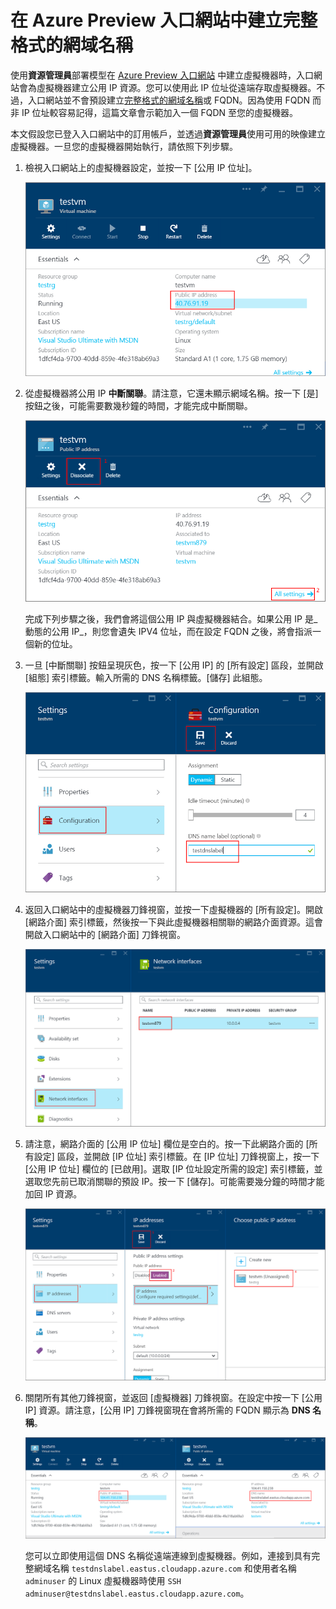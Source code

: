 <properties
   pageTitle="在 Azure 入口網站中建立 VM 的 FQDN | Microsoft Azure"
	description="了解如何在 Azure Preview 入口網站中為基於資源管理員的虛擬機器建立完整格式的網域名稱或 FQDN。"
	services="virtual-machines"
	documentationCenter=""
	authors="dsk-2015"
	manager="timlt"
	editor="tysonn"
	tags="azure-resource-management"/>

<tags
   ms.service="virtual-machines"
	ms.devlang="na"
	ms.topic="article"
	ms.tgt_pltfrm="na"
	ms.workload="infrastructure-services"
	ms.date="08/21/2015"
	ms.author="dkshir"/>

# 在 Azure Preview 入口網站中建立完整格式的網域名稱

使用**資源管理員**部署模型在 [Azure Preview 入口網站](https://portal.azure.com) 中建立虛擬機器時，入口網站會為虛擬機器建立公用 IP 資源。您可以使用此 IP 位址從遠端存取虛擬機器。不過，入口網站並不會預設建立[完整格式的網域名稱](https://en.wikipedia.org/wiki/Fully_qualified_domain_name)或 FQDN。因為使用 FQDN 而非 IP 位址較容易記得，這篇文章會示範加入一個 FQDN 至您的虛擬機器。

本文假設您已登入入口網站中的訂用帳戶，並透過**資源管理員**使用可用的映像建立虛擬機器。一旦您的虛擬機器開始執行，請依照下列步驟。

1.  檢視入口網站上的虛擬機器設定，並按一下 [公用 IP 位址]。

    ![找出 IP 資源](media/virtual-machines-create-fqdn-on-portal/locatePublicIP.PNG)

2.  從虛擬機器將公用 IP **中斷關聯**。請注意，它還未顯示網域名稱。按一下 [是] 按鈕之後，可能需要數幾秒鐘的時間，才能完成中斷關聯。

    ![將 IP 資源解除關聯](media/virtual-machines-create-fqdn-on-portal/dissociateIP.PNG)

    完成下列步驟之後，我們會將這個公用 IP 與虛擬機器結合。如果公用 IP 是_動態的公用 IP_，則您會遺失 IPV4 位址，而在設定 FQDN 之後，將會指派一個新的位址。

3.  一旦 [中斷關聯] 按鈕呈現灰色，按一下 [公用 IP] 的 [所有設定] 區段，並開啟 [組態] 索引標籤。輸入所需的 DNS 名稱標籤。[儲存] 此組態。

    ![輸入 DNS 名稱標籤](media/virtual-machines-create-fqdn-on-portal/dnsNameLabel.PNG)

4.  返回入口網站中的虛擬機器刀鋒視窗，並按一下虛擬機器的 [所有設定]。開啟 [網路介面] 索引標籤，然後按一下與此虛擬機器相關聯的網路介面資源。這會開啟入口網站中的 [網路介面] 刀鋒視窗。

    ![開啟網路介面](media/virtual-machines-create-fqdn-on-portal/openNetworkInterface.PNG)

5.  請注意，網路介面的 [公用 IP 位址] 欄位是空白的。按一下此網路介面的 [所有設定] 區段，並開啟 [IP 位址] 索引標籤。在 [IP 位址] 刀鋒視窗上，按一下 [公用 IP 位址] 欄位的 [已啟用]。選取 [IP 位址設定所需的設定] 索引標籤，並選取您先前已取消關聯的預設 IP。按一下 [儲存]。可能需要幾分鐘的時間才能加回 IP 資源。

    ![設定 IP 資源](media/virtual-machines-create-fqdn-on-portal/configureIP.PNG)

6.  關閉所有其他刀鋒視窗，並返回 [虛擬機器] 刀鋒視窗。在設定中按一下 [公用 IP] 資源。請注意，[公用 IP] 刀鋒視窗現在會將所需的 FQDN 顯示為 **DNS 名稱**。

    ![FQDN 已建立](media/virtual-machines-create-fqdn-on-portal/fqdnCreated.PNG)

    您可以立即使用這個 DNS 名稱從遠端連線到虛擬機器。例如，連接到具有完整網域名稱 `testdnslabel.eastus.cloudapp.azure.com` 和使用者名稱 `adminuser` 的 Linux 虛擬機器時使用 `SSH adminuser@testdnslabel.eastus.cloudapp.azure.com`。

<!---HONumber=August15_HO9-->